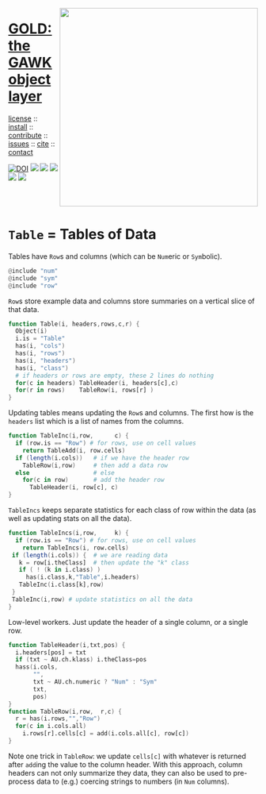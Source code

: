 <a name=top><img align=right width=400 src="https://github.com/timm/gold/blob/master/etc/img/coins.png">
<h1 align=left><a href="/README.md#top">GOLD: the GAWK object layer</a></h1> 
<p align=left> <a
href="https://github.com/timm/gold/blob/master/LICENSE.md#top">license</a> :: <a
href="https://github.com/timm/gold/blob/master/INSTALL.md#top">install</a> :: <a
href="https://github.com/timm/gold/blob/master/CODE_OF_CONDUCT.md#top">contribute</a> :: <a
href="https://github.com/timm/gold/issues">issues</a> :: <a
href="https://github.com/timm/gold/blob/master/CITATION.md#top">cite</a> :: <a
href="https://github.com/timm/gold/blob/master/CONTACT.md#top">contact</a> </p><p align=left> 
<a href="https://doi.org/10.5281/zenodo.3841466"><img 
   src="https://zenodo.org/badge/DOI/10.5281/zenodo.3841466.svg" alt="DOI"></a>
<img src="https://img.shields.io/badge/license-mit-red">   
<img src="https://img.shields.io/badge/language-gawk-orange">    
<img src="https://img.shields.io/badge/purpose-ai,se-blueviolet">
<img src="https://img.shields.io/badge/platform-mac,*nux-informational">
<a href="https://travis-ci.org/github/timm/gold"><img 
src="https://travis-ci.org/timm/gold.svg?branch=master"></a></p><br clear=all>


# `Table` = Tables of Data

Tables have `Row`s and columns (which can be `Num`eric or `Sym`bolic).
```awk
@include "num"
@include "sym"
@include "row"
```
`Row`s store example data
and columns store summaries on a vertical slice of that data.

```awk
function Table(i, headers,rows,c,r) {
  Object(i)
  i.is = "Table"
  has(i, "cols")
  has(i, "rows")
  has(i, "headers")
  has(i, "class")
  # if headers or rows are empty, these 2 lines do nothing
  for(c in headers) TableHeader(i, headers[c],c)
  for(r in rows)    TableRow(i, rows[r] )
}
```

Updating tables means updating the `Row`s and columns. The first how
is the `headers` list which is a list of names from the columns.

```awk
function TableInc(i,row,      c) {
  if (row.is == "Row") # for rows, use on cell values
    return TableAdd(i, row.cells)
  if (length(i.cols))   # if we have the header row
    TableRow(i,row)     # then add a data row
  else                  # else
    for(c in row)       # add the header row
      TableHeader(i, row[c], c) 
}
```
`TableIncs`
keeps  separate statistics for each
class of row within the data (as well as updating
stats on all the data). 

```awk
function TableIncs(i,row,     k) {
  if (row.is == "Row") # for rows, use on cell values
    return TableIncs(i, row.cells)
 if (length(i.cols)) {  # we are reading data
   k = row[i.theClass]  # then update the "k" class
   if ( ! (k in i.class) )
     has(i.class,k,"Table",i.headers)
   TableInc(i.class[k],row) 
 } 
 TableInc(i,row) # update statistics on all the data
}
```

Low-level workers. Just update the header of a single column,
or a single row.

```awk
function TableHeader(i,txt,pos) {
  i.headers[pos] = txt
  if (txt ~ AU.ch.klass) i.theClass=pos
  hass(i.cols,
       "",
       txt ~ AU.ch.numeric ? "Num" : "Sym"
       txt, 
       pos)
}
function TableRow(i,row,  r,c) {
  r = has(i.rows,"","Row")
  for(c in i.cols.all)  
    i.rows[r].cells[c] = add(i.cols.all[c], row[c]) 
}
```
Note one trick in `TableRow`:
we update `cells[c]` with whatever is
returned after `add`ing the value to the column header. 
With this approach,
column headers can not only summarize they data, they can also
be used to pre-process data to
(e.g.) coercing strings to numbers
(in `Num` columns).

